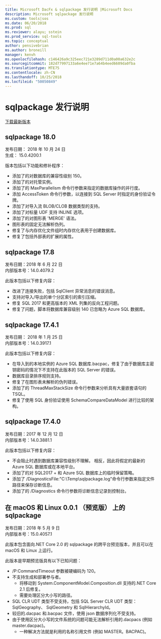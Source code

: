 ```yaml
---
title: Microsoft DacFx & sqlpackage 发行说明 |Microsoft Docs
description: Microsoft sqlpackage 发行说明
ms.custom: tools|sos
ms.date: 06/20/2018
ms.prod: sql
ms.reviewer: alayu; sstein
ms.prod_service: sql-tools
ms.topic: conceptual
author: pensivebrian
ms.author: broneill
manager: kenvh
ms.openlocfilehash: c146426a9c325eec721e3289d711d0a00a632e2c
ms.sourcegitcommit: 182d77997133a6e4ee71e7a64b4eed6609da0fba
ms.translationtype: MTE75
ms.contentlocale: zh-CN
ms.lasthandoff: 10/25/2018
ms.locfileid: "50050849"
---
```

# <a name="sqlpackage-release-notes"></a>sqlpackage 发行说明

[下载最新版本](sqlpackage-download.md)

## <a name="sqlpackage-180"></a>sqlpackage 18.0

发布日期： 2018 年 10 月 24 日  
生成： 15.0.4200.1 

版本包括以下功能和修补程序：

- 添加了的对数据库的兼容性级别 150。
- 添加了的对托管实例。
- 添加了的 MaxParallelism 命令行参数来指定的数据库操作的并行度。
- 添加 AccessToken 命令行参数，以连接到 SQL Server 时指定的身份验证令牌。
- 添加了对导入流 BLOB/CLOB 数据类型的支持。
- 添加了对标量 UDF 支持 INLINE 选项。
- 添加了的对图形表 'MERGE' 语法。
- 图形表的固定无法解析伪列。
- 修复了与内存优化文件组时内存优化表用于创建数据库。
- 修复了包括外部表的扩展的属性。

## <a name="sqlpackage-178"></a>sqlpackage 17.8

发布日期：2018 年 6 月 22 日  
内部版本号：14.0.4079.2  

此版本包括以下修复内容：

- 改进了连接失败，包括 SqlClient 异常消息的错误消息。
- 支持对导入/导出的单个分区索引的索引压缩。
- 修复 SQL 2017 和更高版本的 XML 列集的反向工程问题。
- 修复了问题，脚本将数据库兼容级别 140 已忽略为 Azure SQL 数据库。

## <a name="sqlpackage-1741"></a>sqlpackage 17.4.1

发布日期： 2018 年 1 月 25 日  
内部版本号：14.0.3917.1

此版本包括以下修复内容：

- 在导入到的本地实例的 Azure SQL 数据库.bacpac，修复了由于数据库主密钥密码的情况下不支持在此版本的 SQL Server 的错误。
- 数据库目录排序规则支持。
- 修复了在图形表未解析的伪列错误。
- 添加了的 ThreadMaxStackSize 命令行参数来分析具有大量嵌套语句的 TSQL。
- 修复了使用 SQL 身份验证使用 SchemaCompareDataModel 进行比较的架构。

## <a name="sqlpackage-1740"></a>sqlpackage 17.4.0

发布日期：2017 年 12 月 12 日  
内部版本号：14.0.3881.1

此版本包括以下修复内容：

- 不会阻止时遇到数据库兼容性级别不理解。 相反，因此将假定的最新的 Azure SQL 数据库或在本地平台。
- 添加了的对 SQL2017 + 和 Azure SQL 数据库上的临时保留策略。
- 添加了 /DiagnosticsFile:"C:\Temp\sqlpackage.log"命令行参数来指定文件路径来保存诊断信息。
- 添加了的 /Diagnostics 命令行参数将诊断信息记录到控制台。

## <a name="sqlpackage-on-macos-and-linux-001-preview"></a>在 macOS 和 Linux 0.0.1 （预览版） 上的 sqlpackage

发布日期：2018 年 5 月 9 日  
内部版本号：15.0.4057.1

此版本包含面向.NET Core 2.0 的 sqlpackage 的跨平台预览版本，并且可以在 macOS 和 Linux 上运行。 

此版本是早期预览版具有以下已知问题：

- /P:CommandTimeout 参数被硬编码为 120。
- 不支持生成和部署参与者。
  - 将移动到 System.ComponentModel.Composition.dll 支持的.NET Core 2.1 后修复。
  - 需要处理区分大小写的路径。
- SQL CLR UDT 类型不受支持，包括 SQL Server CLR UDT 类型： SqlGeography、 SqlGeometry 和 SqlHierarchyId。
- 较旧的.dacpac 和.bacpac 文件，使用 json 数据序列化不受支持。
- 由于使用区分大小写的文件系统的问题可能无法解析引用的.dacpacs (例如 master.dacpac)。
  - 一种解决方法就是利用的名称引用文件 (例如 MASTER。BACPAC)。
